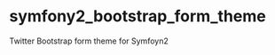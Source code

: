 symfony2_bootstrap_form_theme
=============================

Twitter Bootstrap form theme for Symfoyn2